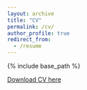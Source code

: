```yaml
---
layout: archive
title: "CV"
permalink: /cv/
author_profile: true
redirect_from:
  - /resume
---
```


{% include base_path %}

[Download CV here](https://github.com/DevasmitDutta/DevasmitDutta.github.io/blob/master/files/Devasmit_Raj_Curriculum_Vitae.pdf)

